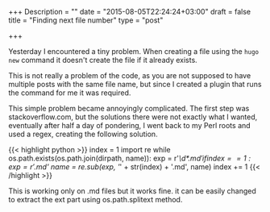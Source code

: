 +++
Description = ""
date = "2015-08-05T22:24:24+03:00"
draft = false
title = "Finding next file number"
type = "post"

+++

Yesterday I encountered a tiny problem. 
When creating a file using the ```hugo new``` command it doesn't create the file if it already exists.

This is not really a problem of the code, as you are not supposed to have multiple posts with the same file name, but since I created a plugin that runs the command for me it was required.
<!--more-->

This simple problem became annoyingly complicated. The first step was stackoverflow.com, but the solutions there were not exactly what I wanted, eventually after half a day of pondering, I went back to my Perl roots and used a regex, creating the following solution.

{{< highlight python >}}
        index = 1
        import re
        while os.path.exists(os.path.join(dirpath, name)):
            exp = r'_\d*.md$'
            if index == 1:
                exp = r'.md$'
            name = re.sub(exp, '_' + str(index) + '.md', name)
            index += 1
{{< /highlight >}}

This is working only on .md files but it works fine. it can be easily changed to extract the ext part using os.path.splitext method.


